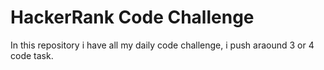 # HackerRank Code Challenge

In this repository i have all my daily code challenge, i push araound 3 or 4 code task.